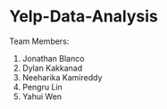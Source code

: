 # Yelp-Data-Analysis
Team Members: 
1. Jonathan Blanco
2. Dylan Kakkanad
3. Neeharika Kamireddy
4. Pengru Lin
5. Yahui Wen
